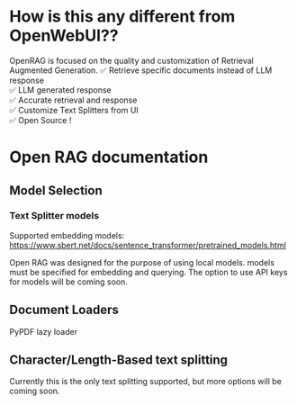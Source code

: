 # How is this any different from OpenWebUI??
OpenRAG is focused on the quality and customization of Retrieval Augmented Generation.
✅ Retrieve specific documents instead of LLM response
<br>
✅ LLM generated response
<br>
✅ Accurate retrieval and response
<br>
✅ Customize Text Splitters from UI
<br>
✅ Open Source !

# Open RAG documentation


## Model Selection

### Text Splitter models
Supported embedding models: https://www.sbert.net/docs/sentence_transformer/pretrained_models.html

Open RAG was designed for the purpose of using local models. 
models must be specified for embedding and querying. 
The option to use API keys for models will be coming soon.

## Document Loaders

PyPDF lazy loader

## Character/Length-Based text splitting

Currently this is the only text splitting supported, but more options will be coming soon.
